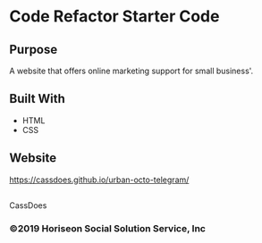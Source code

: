 # Code Refactor Starter Code

## Purpose
A website that offers online marketing support for small business'.

## Built With
* HTML
* CSS

## Website
https://cassdoes.github.io/urban-octo-telegram/

##
CassDoes

### ©️2019 Horiseon Social Solution Service, Inc 

